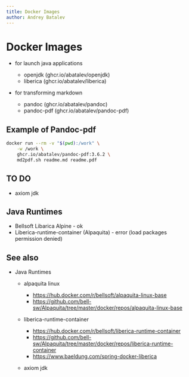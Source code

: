```yaml
---
title: Docker Images
author: Andrey Batalev
---
```


# Docker Images

- for launch java applications
  - openjdk (ghcr.io/abatalev/openjdk)
  - liberica (ghcr.io/abatalev/liberica)

- for transforming markdown
  - pandoc (ghcr.io/abatalev/pandoc)
  - pandoc-pdf (ghcr.io/abatalev/pandoc-pdf)

## Example of Pandoc-pdf 

```sh
docker run --rm -v "$(pwd):/work" \
    -w /work \
    ghcr.io/abatalev/pandoc-pdf:3.6.2 \
    md2pdf.sh readme.md readme.pdf
```

## TO DO

- axiom jdk

## Java Runtimes

- Bellsoft Libarica Alpine - ok
- Liberica-runtime-container (Alpaquita) - error (load packages permission denied)

## See also

- Java Runtimes 
  - alpaquita linux 
    - https://hub.docker.com/r/bellsoft/alpaquita-linux-base
    - https://github.com/bell-sw/Alpaquita/tree/master/docker/repos/alpaquita-linux-base

  - liberica-runtime-container 
    - https://hub.docker.com/r/bellsoft/liberica-runtime-container
    - https://github.com/bell-sw/Alpaquita/tree/master/docker/repos/liberica-runtime-container
    - https://www.baeldung.com/spring-docker-liberica

  - axiom jdk
